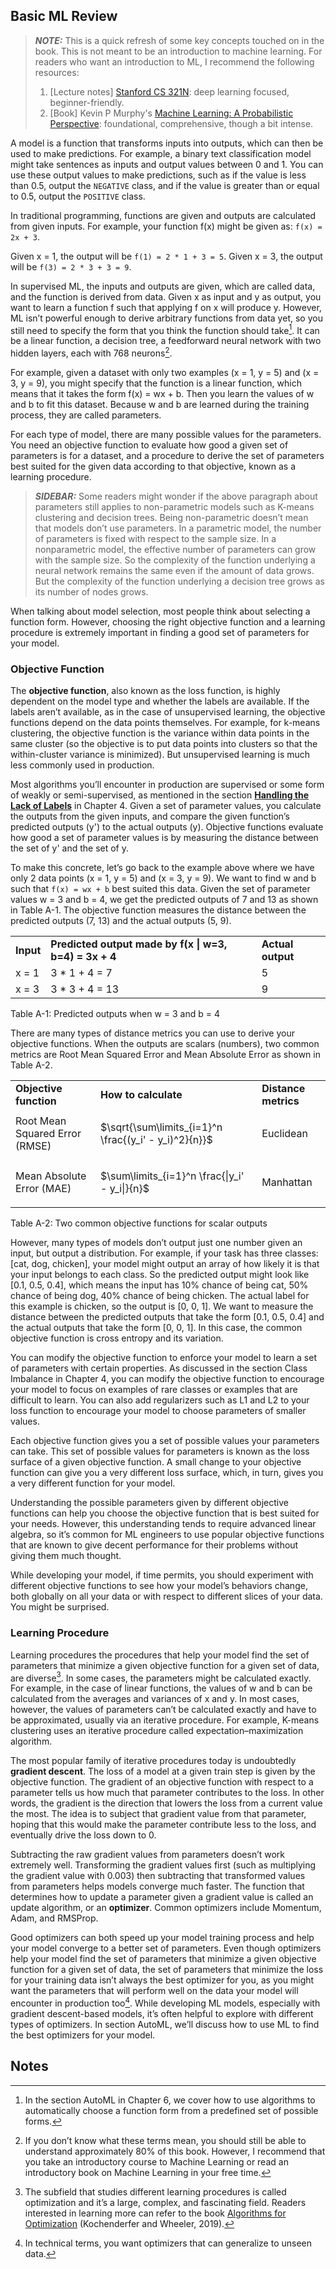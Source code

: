 ## Basic ML Review

<!-- toc -->


<!-- tocstop -->

> **_NOTE:_** This is a quick refresh of some key concepts touched on in the book. This is not meant to be an introduction to machine learning. For readers who want an introduction to ML, I recommend the following resources:
> 1. [Lecture notes] [Stanford CS 321N](https://cs231n.github.io/): deep learning focused, beginner-friendly.
> 2. [Book] Kevin P Murphy's [Machine Learning: A Probabilistic Perspective](https://probml.github.io/pml-book/book1.html): foundational, comprehensive, though a bit intense.

A model is a function that transforms inputs into outputs, which can then be used to make predictions. For example, a binary text classification model might take sentences as inputs and output values between 0 and 1. You can use these output values to make predictions, such as if the value is less than 0.5, output the `NEGATIVE` class, and if the value is greater than or equal to 0.5, output the `POSITIVE` class.

In traditional programming, functions are given and outputs are calculated from given inputs. For example, your function f(x) might be given as: `f(x) = 2x + 3`.

Given x = 1, the output will be `f(1) = 2 * 1 + 3 = 5`. Given x = 3, the output will be `f(3) = 2 * 3 + 3 = 9`.

In supervised ML, the inputs and outputs are given, which are called data, and the function is derived from data. Given x as input and y as output, you want to learn a function f such that applying f on x will produce y. However, ML isn’t powerful enough to derive arbitrary functions from data yet, so you still need to specify the form that you think the function should take[^1]. It can be a linear function, a decision tree, a feedforward neural network with two hidden layers, each with 768 neurons[^2].

For example, given a dataset with only two examples (x = 1, y = 5) and (x = 3, y = 9), you might specify that the function is a linear function, which means that it takes the form f(x) = wx + b. Then you learn the values of w and b to fit this dataset. Because w and b are learned during the training process, they are called parameters. 

For each type of model, there are many possible values for the parameters. You need an objective function to evaluate how good a given set of parameters is for a dataset, and a procedure to derive the set of parameters best suited for the given data according to that objective, known as a learning procedure.

> **_SIDEBAR:_** Some readers might wonder if the above paragraph about parameters still applies to non-parametric models such as K-means clustering and decision trees. Being non-parametric doesn’t mean that models don’t use parameters. In a parametric model, the number of parameters is fixed with respect to the sample size. In a nonparametric model, the effective number of parameters can grow with the sample size. So the complexity of the function underlying a neural network remains the same even if the amount of data grows. But the complexity of the function underlying a decision tree grows as its number of nodes grows.

When talking about model selection, most people think about selecting a function form. However, choosing the right objective function and a learning procedure is extremely important in finding a good set of parameters for your model.


### Objective Function

The **objective function**, also known as the loss function, is highly dependent on the model type and whether the labels are available. If the labels aren’t available, as in the case of unsupervised learning, the objective functions depend on the data points themselves. For example, for k-means clustering, the objective function is the variance within data points in the same cluster (so the objective is to put data points into clusters so that the within-cluster variance is minimized). But unsupervised learning is much less commonly used in production.

Most algorithms you’ll encounter in production are supervised or some form of weakly or semi-supervised, as mentioned in the section **[Handling the Lack of Labels](https://learning.oreilly.com/library/view/designing-machine-learning/9781098107956/ch04.html)** in Chapter 4. Given a set of parameter values, you calculate the outputs from the given inputs, and compare the given function’s predicted outputs (y') to the actual outputs (y). Objective functions evaluate how good a set of parameter values is by measuring the distance between the set of y' and the set of y.

To make this concrete, let’s go back to the example above where we have only 2 data points (x = 1, y = 5) and (x = 3, y = 9). We want to find w and b such that `f(x) = wx + b` best suited this data. Given the set of parameter values w = 3 and b = 4, we get the predicted outputs of 7 and 13 as shown in Table A-1. The objective function measures the distance between the predicted outputs (7, 13) and the actual outputs (5, 9).


<table>
  <tr>
   <td><strong>Input</strong>
   </td>
   <td><strong>Predicted output made by f(x | w=3, b=4) = 3x + 4</strong>
   </td>
   <td><strong>Actual output</strong>
   </td>
  </tr>
  <tr>
   <td>x = 1
   </td>
   <td>3 * 1 + 4 = 7
   </td>
   <td>5
   </td>
  </tr>
  <tr>
   <td>x = 3
   </td>
   <td>3 * 3 + 4 = 13
   </td>
   <td>9
   </td>
  </tr>
</table>


Table A-1: Predicted outputs when w = 3 and b = 4

There are many types of distance metrics you can use to derive your objective functions. When the outputs are scalars (numbers), two common metrics are Root Mean Squared Error and Mean Absolute Error as shown in Table A-2.


<table>
  <tr>
   <td><strong>Objective function</strong>
   </td>
   <td><strong>How to calculate</strong>
   </td>
   <td><strong>Distance metrics</strong>
   </td>
  </tr>
  <tr>
   <td>Root Mean Squared Error (RMSE)
   </td>
   <td>

<p>
$\sqrt{\sum\limits_{i=1}^n \frac{(y_i' - y_i)^2}{n}}$
   </td>
   <td>Euclidean
   </td>
  </tr>
  <tr>
   <td>Mean Absolute Error (MAE)
   </td>
   <td>

<p>
$\sum\limits_{i=1}^n \frac{|y_i' - y_i|}{n}$
   </td>
   <td>Manhattan
   </td>
  </tr>
</table>

Table A-2: Two common objective functions for scalar outputs

However, many types of models don’t output just one number given an input, but output a distribution. For example, if your task has three classes: [cat, dog, chicken], your model might output an array of how likely it is that your input belongs to each class. So the predicted output might look like [0.1, 0.5, 0.4], which means the input has 10% chance of being cat, 50% chance of being dog, 40% chance of being chicken. The actual label for this example is chicken, so the output is [0, 0, 1]. We want to measure the distance between the predicted outputs that take the form [0.1, 0.5, 0.4] and the actual outputs that take the form [0, 0, 1]. In this case, the common objective function is cross entropy and its variation.

You can modify the objective function to enforce your model to learn a set of parameters with certain properties. As discussed in the section Class Imbalance in Chapter 4, you can modify the objective function to encourage your model to focus on examples of rare classes or examples that are difficult to learn. You can also add regularizers such as L1 and L2 to your loss function to encourage your model to choose parameters of smaller values.  

Each objective function gives you a set of possible values your parameters can take. This set of possible values for parameters is known as the loss surface of a given objective function. A small change to your objective function can give you a very different loss surface, which, in turn, gives you a very different function for your model.

Understanding the possible parameters given by different objective functions can help you choose the objective function that is best suited for your needs. However, this understanding tends to require advanced linear algebra, so it’s common for ML engineers to use popular objective functions that are known to give decent performance for their problems without giving them much thought.

While developing your model, if time permits, you should experiment with different objective functions to see how your model’s behaviors change, both globally on all your data or with respect to different slices of your data. You might be surprised.


### Learning Procedure

Learning procedures the procedures that help your model find the set of parameters that minimize a given objective function for a given set of data, are diverse[^3]. In some cases, the parameters might be calculated exactly. For example, in the case of linear functions, the values of w and b can be calculated from the averages and variances of x and y. In most cases, however, the values of parameters can’t be calculated exactly and have to be approximated, usually via an iterative procedure. For example, K-means clustering uses an iterative procedure called expectation–maximization algorithm. 

The most popular family of iterative procedures today is undoubtedly **gradient descent**. The loss of a model at a given train step is given by the objective function. The gradient of an objective function with respect to a parameter tells us how much that parameter contributes to the loss. In other words, the gradient is the direction that lowers the loss from a current value the most. The idea is to subject that gradient value from that parameter, hoping that this would make the parameter contribute less to the loss, and eventually drive the loss down to 0.

Subtracting the raw gradient values from parameters doesn’t work extremely well. Transforming the gradient values first (such as multiplying the gradient value with 0.003) then subtracting that transformed values from parameters helps models converge much faster. The function that determines how to update a parameter given a gradient value is called an update algorithm, or an **optimizer**. Common optimizers include Momentum, Adam, and RMSProp.

Good optimizers can both speed up your model training process and help your model converge to a better set of parameters. Even though optimizers help your model find the set of parameters that minimize a given objective function for a given set of data, the set of parameters that minimize the loss for your training data isn’t always the best optimizer for you, as you might want the parameters that will perform well on the data your model will encounter in production too[^4]. While developing ML models, especially with gradient descent-based models, it’s often helpful to explore with different types of optimizers. In section AutoML, we’ll discuss how to use ML to find the best optimizers for your model.


<!-- Footnotes themselves at the bottom. -->
## Notes

[^1]:
     In the section AutoML in Chapter 6, we cover how to use algorithms to automatically choose a function form from a predefined set of possible forms.

[^2]:
     If you don’t know what these terms mean, you should still be able to understand approximately 80% of this book. However, I recommend that you take an introductory course to Machine Learning or read an introductory book on Machine Learning in your free time.

[^3]:
     The subfield that studies different learning procedures is called optimization and it’s a large, complex, and fascinating field. Readers interested in learning more can refer to the book [Algorithms for Optimization](https://algorithmsbook.com/optimization/) (Kochenderfer and Wheeler, 2019). 

[^4]:
     In technical terms, you want optimizers that can generalize to unseen data.
